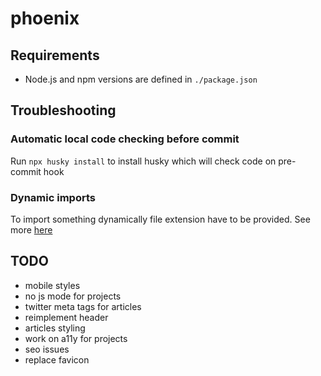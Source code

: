 # phoenix

## Requirements

- Node.js and npm versions are defined in `./package.json`

## Troubleshooting

### Automatic local code checking before commit

Run `npx husky install` to install husky which will check code on pre-commit hook

### Dynamic imports

To import something dynamically file extension have to be provided. See more [here](https://github.com/withastro/astro/issues/3373)

## TODO

- mobile styles
- no js mode for projects
- twitter meta tags for articles
- reimplement header
- articles styling
- work on a11y for projects
- seo issues
- replace favicon
